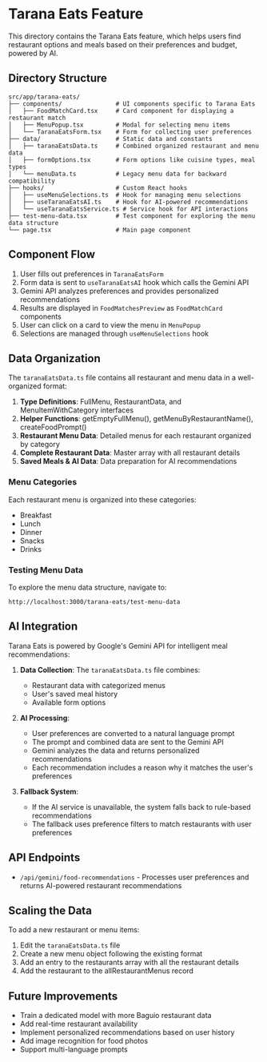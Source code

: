 # Tarana Eats Feature

This directory contains the Tarana Eats feature, which helps users find restaurant options and meals based on their preferences and budget, powered by AI.

## Directory Structure

```
src/app/tarana-eats/
├── components/               # UI components specific to Tarana Eats
│   ├── FoodMatchCard.tsx     # Card component for displaying a restaurant match
│   ├── MenuPopup.tsx         # Modal for selecting menu items
│   └── TaranaEatsForm.tsx    # Form for collecting user preferences
├── data/                     # Static data and constants
│   ├── taranaEatsData.ts     # Combined organized restaurant and menu data
│   ├── formOptions.tsx       # Form options like cuisine types, meal types
│   └── menuData.ts           # Legacy menu data for backward compatibility
├── hooks/                    # Custom React hooks
│   ├── useMenuSelections.ts  # Hook for managing menu selections
│   ├── useTaranaEatsAI.ts    # Hook for AI-powered recommendations
│   └── useTaranaEatsService.ts # Service hook for API interactions
├── test-menu-data.tsx        # Test component for exploring the menu data structure
└── page.tsx                  # Main page component
```

## Component Flow

1. User fills out preferences in `TaranaEatsForm`
2. Form data is sent to `useTaranaEatsAI` hook which calls the Gemini API
3. Gemini API analyzes preferences and provides personalized recommendations
4. Results are displayed in `FoodMatchesPreview` as `FoodMatchCard` components
5. User can click on a card to view the menu in `MenuPopup`
6. Selections are managed through `useMenuSelections` hook

## Data Organization

The `taranaEatsData.ts` file contains all restaurant and menu data in a well-organized format:

1. **Type Definitions**: FullMenu, RestaurantData, and MenuItemWithCategory interfaces
2. **Helper Functions**: getEmptyFullMenu(), getMenuByRestaurantName(), createFoodPrompt()
3. **Restaurant Menu Data**: Detailed menus for each restaurant organized by category
4. **Complete Restaurant Data**: Master array with all restaurant details
5. **Saved Meals & AI Data**: Data preparation for AI recommendations

### Menu Categories

Each restaurant menu is organized into these categories:
- Breakfast
- Lunch 
- Dinner
- Snacks
- Drinks

### Testing Menu Data

To explore the menu data structure, navigate to:
```
http://localhost:3000/tarana-eats/test-menu-data
```

## AI Integration

Tarana Eats is powered by Google's Gemini API for intelligent meal recommendations:

1. **Data Collection**: The `taranaEatsData.ts` file combines:
   - Restaurant data with categorized menus
   - User's saved meal history
   - Available form options
   
2. **AI Processing**:
   - User preferences are converted to a natural language prompt
   - The prompt and combined data are sent to the Gemini API
   - Gemini analyzes the data and returns personalized recommendations
   - Each recommendation includes a reason why it matches the user's preferences
   
3. **Fallback System**:
   - If the AI service is unavailable, the system falls back to rule-based recommendations
   - The fallback uses preference filters to match restaurants with user preferences

## API Endpoints

- `/api/gemini/food-recommendations` - Processes user preferences and returns AI-powered restaurant recommendations

## Scaling the Data

To add a new restaurant or menu items:

1. Edit the `taranaEatsData.ts` file
2. Create a new menu object following the existing format
3. Add an entry to the restaurants array with all the restaurant details
4. Add the restaurant to the allRestaurantMenus record

## Future Improvements

- Train a dedicated model with more Baguio restaurant data
- Add real-time restaurant availability
- Implement personalized recommendations based on user history
- Add image recognition for food photos
- Support multi-language prompts 